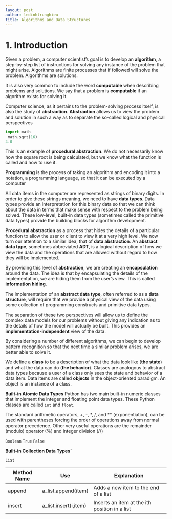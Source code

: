 ```yaml
---
layout: post
author: ledinhtrunghieu
title: Algorithms and Data Structures
---
```

# 1. Introduction

Given a problem, a computer scientist’s goal is to develop an **algorithm**, a step-by-step list of instructions for solving any instance of the problem that might arise. Algorithms are finite processes that if followed will solve the problem. Algorithms are solutions.

It is also very common to include the word **computable** when describing problems and solutions. We say that a problem is **computable** if an algorithm exists for solving it.

Computer science, as it pertains to the problem-solving process itself, is also the study of **abstraction**. **Abstraction** allows us to view the problem and solution in such a way as to separate the so-called logical and physical perspectives

```py
import math
 math.sqrt(16)
4.0
```
This is an example of **procedural abstraction**. We do not necessarily know how the square root is being calculated, but we know what the function is called and how to use it.

**Programming** is the process of taking an algorithm and encoding it into a notation, a programming language, so that it can be executed by a computer

All data items in the computer are represented as strings of binary digits. In order to give these strings meaning, we need to have **data types**. Data types provide an interpretation for this binary data so that we can think about the data in terms that make sense with respect to the problem being solved. These low-level, built-in data types (sometimes called the primitive data types) provide the building blocks for algorithm development.


**Procedural abstraction** as a process that hides the details of a particular function to allow the user or client to view it at a very high level. We now turn our attention to a similar idea, that of **data abstraction**. An **abstract data type**, sometimes abbreviated **ADT**, is a logical description of how we view the data and the operations that are allowed without regard to how they will be implemented.

By providing this level of **abstraction**, we are creating an **encapsulation** around the data. The idea is that by encapsulating the details of the implementation, we are hiding them from the user’s view. This is called **information hiding**.

The implementation of an **abstract data type**, often referred to as a **data structure**, will require that we provide a physical view of the data using some collection of programming constructs and primitive data types. 

The separation of these two perspectives will allow us to define the complex data models for our problems without giving any indication as to the details of how the model will actually be built. This provides an **implementation-independent** view of the data.

By considering a number of different algorithms, we can begin to develop pattern recognition so that the next time a similar problem arises, we are better able to solve it.


We define a **class** to be a description of what the data look like (**the state**) and what the data can do (**the behavior**). Classes are analogous to abstract data types because a user of a class only sees the state and behavior of a data item. Data items are called **objects** in the object-oriented paradigm. An object is an instance of a class.

**Built-in Atomic Data Types**
Python has two main built-in numeric classes that implement the integer and floating point data types. These Python classes are called `int` and `float`.

The standard arithmetic operators, +, -, *, /, and ** (exponentiation), can be used with parentheses forcing the order of operations away from normal operator precedence. Other very useful operations are the remainder (modulo) operator (%) and integer division (//)

`Boolean` `True` `False`

**Built-in Collection Data Types`**

`List`

| Method Name | Use | Explanation |
| ------------------- | ------------- | ------------- |
| append  | a_list.append(item) | Adds a new item to the end of a list |
| insert  | a_list.insert(i,item) | Inserts an item at the ith position in a list |

